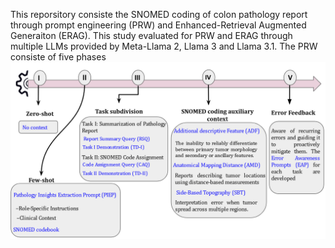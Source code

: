 This reporsitory consiste the  SNOMED coding of colon pathology report through prompt engineering (PRW) and Enhanced-Retrieval Augmented Generaiton (ERAG). This study evaluated for PRW and ERAG through multiple LLMs provided by Meta-Llama 2, Llama 3 and Llama 3.1. The PRW consiste of five phases
![screenshot](PRW_5_phases.png)
